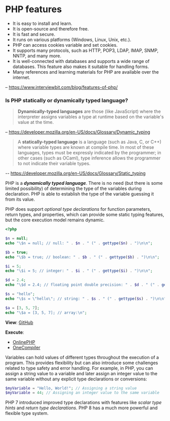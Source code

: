 # PHP features

* It is easy to install and learn.
* It is open-source and therefore free.
* It is fast and secure.
* It runs on various platforms (Windows, Linux, Unix, etc.).
* PHP can access cookies variable and set cookies.
* It supports many protocols, such as HTTP, POP3, LDAP, IMAP, SNMP, NNTP, and many more.
* It is well-connected with databases and supports a wide range of databases. This feature also makes it suitable for handling forms.
* Many references and learning materials for PHP are available over the internet.

– https://www.interviewbit.com/blog/features-of-php/

### Is PHP statically or dynamically typed language?

> **Dynamically-typed languages** are those (like JavaScript) where the interpreter assigns variables a type at runtime based on the variable's value at the time.

– https://developer.mozilla.org/en-US/docs/Glossary/Dynamic_typing

> A **statically-typed language** is a language (such as Java, C, or C++) where variable types are known at compile time. In most of these languages, types must be expressly indicated by the programmer; in other cases (such as OCaml), type inference allows the programmer to not indicate their variable types.

-- https://developer.mozilla.org/en-US/docs/Glossary/Static_typing

PHP is a ***dynamically typed language***. There is no need (but there is some limited possibility) of determining the type of the variables during declaration. PHP is able to establish the type of the variable guessing it from its value.

PHP does support *optional type declarations* for function parameters, return types, and properties, which can provide some static typing features, but the core execution model remains dynamic.

```php
<?php

$n = null;
echo "\$n = null; // null: " . $n . " (" . gettype($n) . ")\n\n";

$b = true;
echo "\$b = true; // boolean: " . $b . " (" . gettype($b) . ")\n\n";

$i = 5;
echo "\$i = 5; // integer: " . $i . " (" . gettype($i) . ")\n\n";

$d = 2.4;
echo "\$d = 2.4; // floating point double precision: " . $d . " (" . gettype($d) . ")\n\n";

$s = "hello";
echo "\$s = \"hello\"; // string: " . $s . " (" . gettype($s) . ")\n\n";

$a = [3, 5, 7];
echo "\$a = [3, 5, 7]; // array:\n";

```

**View**:
[GitHub](https://github.com/katheroine/languagium/blob/main/php/types/types.php)

**Execute**:
* [OnlinePHP](https://onlinephp.io/c/a2017)
* [OneCompiler](https://onecompiler.com/php/4433mryxx)

Variables can hold values of different types throughout the execution of a program. This provides flexibility but can also introduce some challenges related to type safety and error handling.
For example, in PHP, you can assign a string value to a variable and later assign an integer value to the same variable without any explicit type declarations or conversions:

```php
$myVariable = "Hello, World!"; // Assigning a string value
$myVariable = 44; // Assigning an integer value to the same variable
```

PHP 7 introduced improved type declarations with features like *scalar type hints* and *return type declarations*. PHP 8 has a much more powerful and flexible type system.

